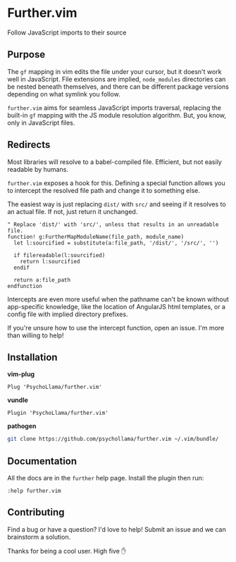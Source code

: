 # Further.vim
Follow JavaScript imports to their source

## Purpose
The `gf` mapping in vim edits the file under your cursor, but it doesn't work
well in JavaScript. File extensions are implied, `node_modules` directories
can be nested beneath themselves, and there can be different package versions
depending on what symlink you follow.

`further.vim` aims for seamless JavaScript imports traversal, replacing the
built-in `gf` mapping with the JS module resolution algorithm. But, you know,
only in JavaScript files.

## Redirects
Most libraries will resolve to a babel-compiled file. Efficient, but not easily
readable by humans.

`further.vim` exposes a hook for this. Defining a special function allows you
to intercept the resolved file path and change it to something else.

The easiest way is just replacing `dist/` with `src/` and seeing if it
resolves to an actual file. If not, just return it unchanged.

```viml
" Replace 'dist/' with 'src/', unless that results in an unreadable file.
function! g:FurtherMapModuleName(file_path, module_name)
  let l:sourcified = substitute(a:file_path, '/dist/', '/src/', '')

  if filereadable(l:sourcified)
    return l:sourcified
  endif

  return a:file_path
endfunction
```

Intercepts are even more useful when the pathname can't be known without
app-specific knowledge, like the location of AngularJS html templates, or
a config file with implied directory prefixes.

If you're unsure how to use the intercept function, open an issue. I'm more
than willing to help!

## Installation
**vim-plug**
```viml
Plug 'PsychoLlama/further.vim'
```

**vundle**
```viml
Plugin 'PsychoLlama/further.vim'
```

**pathogen**
```sh
git clone https://github.com/psychollama/further.vim ~/.vim/bundle/
```

## Documentation
All the docs are in the `further` help page. Install the plugin then run:
```viml
:help further.vim
```

## Contributing
Find a bug or have a question? I'd love to help! Submit an issue and we can
brainstorm a solution.

Thanks for being a cool user. High five :raised_hand:
